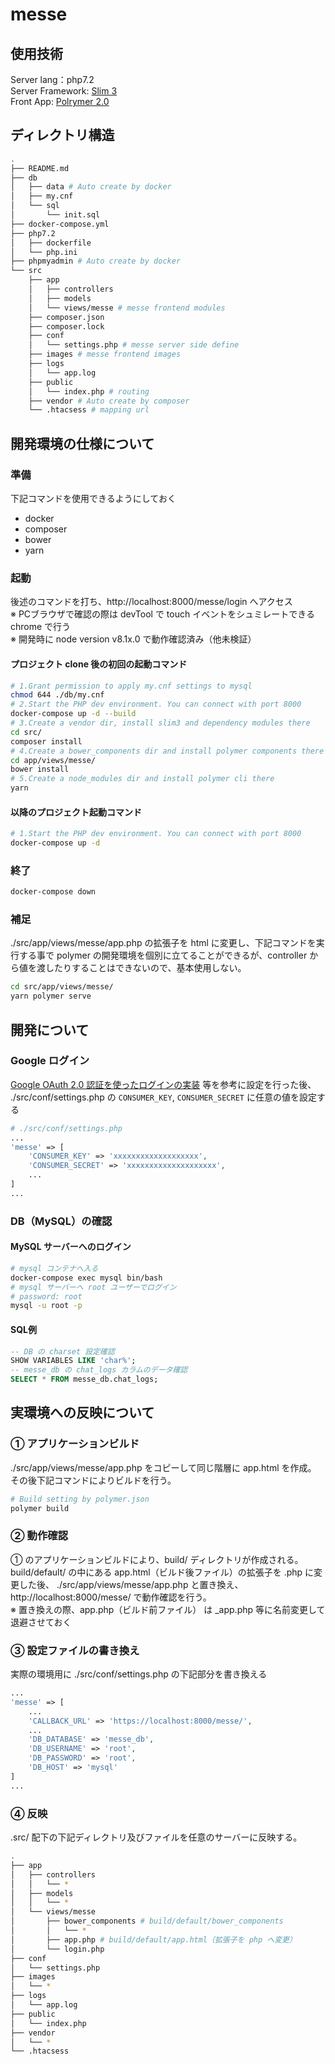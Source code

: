 # messe

## 使用技術

Server lang：php7.2  
Server Framework: [Slim 3](https://www.slimframework.com/)  
Front App: [Polrymer 2.0](https://docs.polymer-jp.org/2.0/docs/devguide/feature-overview)

## ディレクトリ構造

```bash
.
├── README.md
├── db
│   ├── data # Auto create by docker
│   ├── my.cnf
│   └── sql
│       └── init.sql
├── docker-compose.yml
├── php7.2
│   ├── dockerfile
│   └── php.ini
├── phpmyadmin # Auto create by docker
└── src
    ├── app
    │   ├── controllers
    │   ├── models
    │   └── views/messe # messe frontend modules
    ├── composer.json
    ├── composer.lock
    ├── conf
    │   └── settings.php # messe server side define
    ├── images # messe frontend images
    ├── logs
    │   └── app.log
    ├── public
    │   └── index.php # routing
    ├── vendor # Auto create by composer
    └── .htacsess # mapping url
```

## 開発環境の仕様について

### 準備

下記コマンドを使用できるようにしておく

* docker
* composer
* bower
* yarn

### 起動

後述のコマンドを打ち、http://localhost:8000/messe/login へアクセス  
※ PCブラウザで確認の際は devTool で touch イベントをシュミレートできる chrome で行う  
※ 開発時に node version v8.1x.0 で動作確認済み（他未検証）

#### プロジェクト clone 後の初回の起動コマンド

```bash
# 1.Grant permission to apply my.cnf settings to mysql
chmod 644 ./db/my.cnf
# 2.Start the PHP dev environment. You can connect with port 8000
docker-compose up -d --build
# 3.Create a vendor dir, install slim3 and dependency modules there
cd src/
composer install
# 4.Create a bower_components dir and install polymer components there
cd app/views/messe/
bower install
# 5.Create a node_modules dir and install polymer cli there
yarn
```

#### 以降のプロジェクト起動コマンド

```bash
# 1.Start the PHP dev environment. You can connect with port 8000
docker-compose up -d
```

### 終了

```bash
docker-compose down
```

### 補足

./src/app/views/messe/app.php の拡張子を html に変更し、下記コマンドを実行する事で polymer の開発環境を個別に立てることができるが、controller から値を渡したりすることはできないので、基本使用しない。

```bash
cd src/app/views/messe/
yarn polymer serve
```

## 開発について

### Google ログイン

[Google OAuth 2.0 認証を使ったログインの実装](https://qiita.com/kite_999/items/bddd62c395f260e745bc) 等を参考に設定を行った後、  
./src/conf/settings.php の `CONSUMER_KEY`, `CONSUMER_SECRET` に任意の値を設定する

```php
# ./src/conf/settings.php
...
'messe' => [
    'CONSUMER_KEY' => 'xxxxxxxxxxxxxxxxxxx',
    'CONSUMER_SECRET' => 'xxxxxxxxxxxxxxxxxxxx',
    ...
]
...
```

### DB（MySQL）の確認

#### MySQL サーバーへのログイン

```bash
# mysql コンテナへ入る
docker-compose exec mysql bin/bash
# mysql サーバーへ root ユーザーでログイン
# password: root
mysql -u root -p

```

#### SQL例

```sql
-- DB の charset 設定確認
SHOW VARIABLES LIKE 'char%';
-- messe_db の chat_logs カラムのデータ確認
SELECT * FROM messe_db.chat_logs;
```

## 実環境への反映について

### ① アプリケーションビルド

./src/app/views/messe/app.php をコピーして同じ階層に app.html を作成。  
その後下記コマンドによりビルドを行う。

```bash
# Build setting by polymer.json
polymer build
```

### ② 動作確認

① のアプリケーションビルドにより、build/ ディレクトリが作成される。  
build/default/ の中にある app.html（ビルド後ファイル）の拡張子を .php に変更した後、
./src/app/views/messe/app.php と置き換え、http://localhost:8000/messe/ で動作確認を行う。  
※ 置き換えの際、app.php（ビルド前ファイル） は _app.php 等に名前変更して退避させておく

### ③ 設定ファイルの書き換え

実際の環境用に ./src/conf/settings.php の下記部分を書き換える

```php
...
'messe' => [
    ...
    'CALLBACK_URL' => 'https://localhost:8000/messe/',
    ...
    'DB_DATABASE' => 'messe_db',
    'DB_USERNAME' => 'root',
    'DB_PASSWORD' => 'root',
    'DB_HOST' => 'mysql'
]
...
```

### ④ 反映

.src/ 配下の下記ディレクトリ及びファイルを任意のサーバーに反映する。

```bash
.
├── app
│   ├── controllers
│   │   └── *
│   ├── models
│   │   └── *
│   └── views/messe
│       ├── bower_components # build/default/bower_components
│       │   └── *
│       ├── app.php # build/default/app.html（拡張子を php へ変更）
│       └── login.php
├── conf
│   └── settings.php
├── images
│   └── *
├── logs
│   └── app.log
├── public
│   └── index.php
├── vendor
│   └── *
└── .htacsess
```